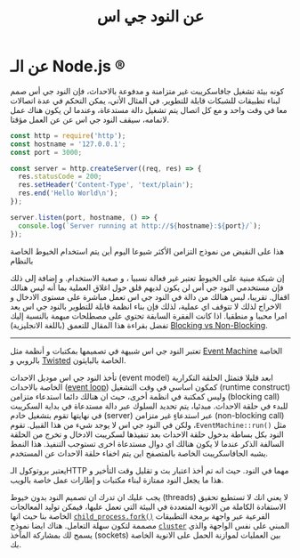 ﻿---
layout: about.hbs
title: عن النود جي اس
trademark: العلامة التجارية
---
# عن الـ Node.js &reg;
كونه بيئة تشغيل جافاسكريبت غير متزامنة و مدفوعة بالاحداث، فإن النود جي أس صمم لبناء تطبيقات للشبكات قابلة للتطوير.  في المثال الأتي، يمكن التحكم في عدة اتصالات معا في وقت واحد و مع كل اتصال يتم تشغيل دالة مستدعاة، وعندما لن يكون هناك عمل لاتمامه، سيقف النود جي اس عن  عن العمل مؤقتا.

```javascript
const http = require('http');
const hostname = '127.0.0.1';
const port = 3000;

const server = http.createServer((req, res) => {
  res.statusCode = 200;
  res.setHeader('Content-Type', 'text/plain');
  res.end('Hello World\n');
});

server.listen(port, hostname, () => {
  console.log(`Server running at http://${hostname}:${port}/`);
});
```

هذا على النقيض من نموذج التزامن الأكثر شيوعا اليوم أين يتم استخدام الخيوط الخاصة بالنظام 

إن شبكة مبنية على الخيوط تعتبر غير فعالة نسبيا ، و صعبة الاستخدام. و إضافة إلى ذلك
فإن مستخدمي النود جي أس لن يكون لديهم قلق حول اغلاق العملية بما أنه ليس هنالك اقفال.
تقريبا، ليس هنالك من دالة في النود جي اس تعمل مباشرة على مستوى الادخال و الاخراج لذلك 
لا تتوقف اي عملية، لذلك فإن بناء انظمة قابلة للتطوير بالنود جي اس يعد امرا محببا و منطقيا.
اذا كانت الفقرة السابقة تحتوي على مصطلحات مبهمة بالنسبة إليك
تفضل بقراءة هذا المقال للتعمق (باللغة الانجليزية) [Blocking vs Non-Blocking][].

---
تعتبر النود جي اس شبيهة في تصميمها بمكتبات و أنظمة مثل
 [Event Machine][] الخاصة بالروبي و [Twisted][] الخاصة بالبايثون.

 تأخذ النود جي اس موديل الاحداث (event model) ابعد قليلا فتمثل الحلقة التكرارية الخاصة بالاحداث ([event loop][]) كمكون اساسي في وقت التشغيل (runtime construct) وليس كمكتبة في انظمة أخرى، حيث ان هنالك دائما استدعاء متزامن (blocking call) 
للبدء في حلقة الاحداث.
مبدئيا، يتم تحديد السلوك عبر دالة مستدعاة في بداية السكريبت في نهايتها 
تقوم بتشغيل خادم (server) عبر استدعاءٍ غير متزامن (non-blocking call) مثل <span dir="ltr">`EventMachine::run()`</span>، ولكن في النود جي اس لا يوجد شيء من هذا القبيل.
تقوم النود بكل بساطة بدخول حلقة الاحداث بعد تنفيذها لسكريبت الادخال و تخرج من الحلقة السالفة الذكر عندما لا يكون هنالك اي دوال مستدعاة اخرى تستوجب التنفيذ.
هذا النمط يشبه الجافاسكريبت الخاصة بالمتصفح اين يتم اخفاء حلقة الاحداث عن المستخدم.

يعتبر بروتوكول الـHTTP مهما في النود. حيث انه تم أخذ اعتبار بث و تقليل وقت التأخير و هذا ما يجعل النود ممتازة لبناء مكتبات و إطارات عمل خاصة بالويب.

يجب عليك ان تدرك ان تصميم النود بدون خيوط (threads) لا يعني انك لا تستطيع تحقيق الاستفادة الكاملة من الانوية المتعددة في البيئة التي تعمل عليها، فيمكن توليد المعالجات الفرعية عبر واجهة برمجة التطبيقات <span dir="ltr">[`child_process.fork()`][]</span> الخاصة بنا حيث انها مصممة لتكون سهلة التعامل.
هناك ايضا نموذج [`cluster`][] المبني على نفس الواجهة والذي يسمح لك بمشاركة المآخذ (sockets) بين العمليات لموازنة الحمل على الانوية الخاصة بك.


[Blocking vs Non-Blocking]: https://nodejs.org/en/docs/guides/blocking-vs-non-blocking/
[`child_process.fork()`]: https://nodejs.org/api/child_process.html#child_process_child_process_fork_modulepath_args_options
[`cluster`]: https://nodejs.org/api/cluster.html
[event loop]: https://nodejs.org/en/docs/guides/event-loop-timers-and-nexttick/
[Event Machine]: https://github.com/eventmachine/eventmachine
[Twisted]: http://twistedmatrix.com/
